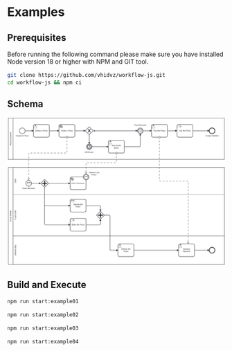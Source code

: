 # Examples

## Prerequisites

Before running the following command please make sure you have installed Node version 18 or higher with NPM and GIT tool.

```sh
git clone https://github.com/vhidvz/workflow-js.git
cd workflow-js && npm ci
```

## Schema

![Supplying Pizza](../assets/supplying-pizza.svg)

## Build and Execute

```sh
npm run start:example01
```

```sh
npm run start:example02
```

```sh
npm run start:example03
```

```sh
npm run start:example04
```
